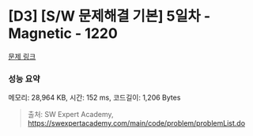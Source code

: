 # [D3] [S/W 문제해결 기본] 5일차 - Magnetic - 1220 

[문제 링크](https://swexpertacademy.com/main/code/problem/problemDetail.do?contestProbId=AV14hwZqABsCFAYD) 

### 성능 요약

메모리: 28,964 KB, 시간: 152 ms, 코드길이: 1,206 Bytes



> 출처: SW Expert Academy, https://swexpertacademy.com/main/code/problem/problemList.do